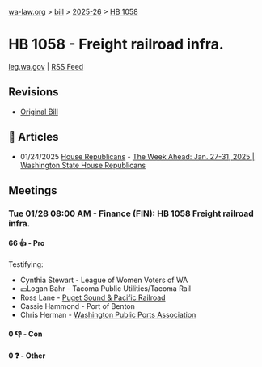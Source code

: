 [wa-law.org](/) > [bill](/bill/) > [2025-26](/bill/2025-26/) > [HB 1058](/bill/2025-26/hb/1058/)

# HB 1058 - Freight railroad infra.
[leg.wa.gov](https://app.leg.wa.gov/billsummary?BillNumber=1058&Year=2025&Initiative=false) | [RSS Feed](./rss.xml)

## Revisions
* [Original Bill](1/)

## 📰 Articles
* 01/24/2025 [House Republicans](/org/house_republicans/) - [The Week Ahead: Jan. 27-31, 2025 | Washington State House Republicans](https://houserepublicans.wa.gov/week/the-week-ahead-jan-27-31-2025/#:~:text=HB%201058)

## Meetings
### Tue 01/28 08:00 AM - Finance (FIN): HB 1058 Freight railroad infra.
#### 66 👍 - Pro
Testifying:
* Cynthia Stewart - League of Women Voters of WA
* 💵Logan Bahr - Tacoma Public Utilities/Tacoma Rail
* Ross Lane - [Puget Sound & Pacific Railroad](/org/puget_sound_&_pacific_railroad/)
* Cassie Hammond - Port of Benton
* Chris Herman - [Washington Public Ports Association](/org/washington_public_ports_association/)

#### 0 👎 - Con

#### 0 ❓ - Other
